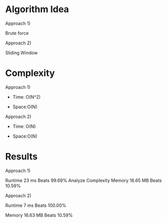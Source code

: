 # Algorithm Idea

Approach 1)

Brute force

Approach 2)

Sliding Window

# Complexity

Approach 1)

- Time: O(N^2)

- Space:O(N)

Approach 2)

- Time: O(N)

- Space:O(N)
  
# Results

Approach 1)

Runtime
23
ms
Beats
99.69%
Analyze Complexity
Memory
16.65
MB
Beats
10.59%

Approach 2)

Runtime
7
ms
Beats
100.00%

Memory
16.63
MB
Beats
10.59%